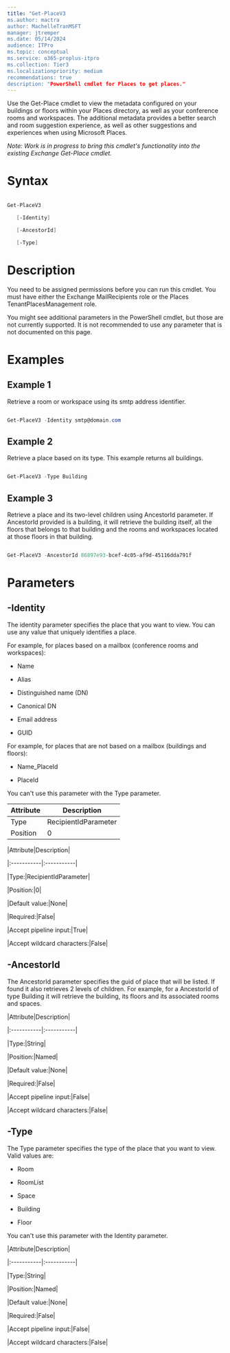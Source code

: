 ```yaml
---
title: "Get-PlaceV3
ms.author: mactra
author: MachelleTranMSFT
manager: jtremper
ms.date: 05/14/2024
audience: ITPro
ms.topic: conceptual
ms.service: o365-proplus-itpro
ms.collection: Tier3
ms.localizationpriority: medium
recommendations: true
description: "PowerShell cmdlet for Places to get places."
---
```

Use the Get-Place cmdlet to view the metadata configured on your buildings or floors within your Places directory, as well as your conference rooms and workspaces.  The additional metadata provides a better search and room suggestion experience, as well as other suggestions and experiences when using Microsoft Places.

_Note: Work is in progress to bring this cmdlet's functionality into the existing Exchange Get-Place cmdlet._

# Syntax

```powershell

Get-PlaceV3

   [-Identity]

   [-AncestorId]

   [-Type]

```

# Description

You need to be assigned permissions before you can run this cmdlet. You must have either the Exchange MailRecipients role or the Places TenantPlacesManagement role.

You might see additional parameters in the PowerShell cmdlet, but those are not currently supported.  It is not recommended to use any parameter that is not documented on this page.

# Examples

## Example 1

Retrieve a room or workspace using its smtp address identifier.

```powershell

Get-PlaceV3 -Identity smtp@domain.com

```

## Example 2

Retrieve a place based on its type.  This example returns all buildings.

```powershell

Get-PlaceV3 -Type Building

```

## Example 3

Retrieve a place and its two-level children using AncestorId parameter. If AncestorId provided is a building, it will retrieve the building itself, all the floors that belongs to that building and the rooms and workspaces located at those floors in that building.

```powershell

Get-PlaceV3 -AncestorId 86897e93-bcef-4c05-af9d-45116dda791f 

```

# Parameters

## -Identity

The identity parameter specifies the place that you want to view. You can use any value that uniquely identifies a place.

For example, for places based on a mailbox (conference rooms and workspaces):

* Name

* Alias

* Distinguished name (DN)

* Canonical DN

* Email address

* GUID

For example, for places that are not based on a mailbox (buildings and floors):

* Name_PlaceId

* PlaceId

You can't use this parameter with the Type parameter.


|Attribute |Description |
| -------- | -------- |
|Type|RecipientIdParameter   |
|Position |0|

|Attribute|Description| 

|:-----------|:-----------| 

|Type:|RecipientIdParameter|

|Position:|0|

|Default value:|None|

|Required:|False|

|Accept pipeline input:|True|

|Accept wildcard characters:|False|

## -AncestorId

The AncestorId parameter specifies the guid of place that will be listed. If found it also retrieves 2 levels of children. For example, for a AncestorId of type Building it will retrieve the building, its floors and its associated rooms and spaces.

|Attribute|Description| 

|:-----------|:-----------| 

|Type:|String|

|Position:|Named|

|Default value:|None|

|Required:|False|

|Accept pipeline input:|False|

|Accept wildcard characters:|False|

## -Type

The Type parameter specifies the type of the place that you want to view.  Valid values are:

* Room

* RoomList

* Space

* Building

* Floor

You can't use this parameter with the Identity parameter.

|Attribute|Description| 

|:-----------|:-----------| 

|Type:|String|

|Position:|Named|

|Default value:|None|

|Required:|False|

|Accept pipeline input:|False|

|Accept wildcard characters:|False|
